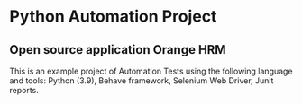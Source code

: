 # Python Automation Project 
## Open source application Orange HRM 

This is an example project of Automation Tests 
using the following language and tools:
Python (3.9), Behave framework, Selenium Web Driver, Junit 
reports.


